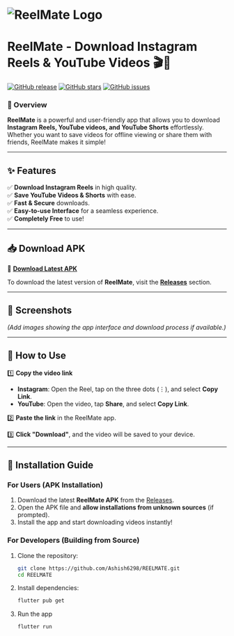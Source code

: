 # ![ReelMate Logo]([https://raw.githubusercontent.com/Ashish6298/REELMATE/main/social.png](https://github.com/Ashish6298/REELMATE/blob/main/reelmate/assets/social.png))  
# **ReelMate - Download Instagram Reels & YouTube Videos** 🎬🚀  

[![GitHub release](https://img.shields.io/github/v/release/Ashish6298/REELMATE)](https://github.com/Ashish6298/REELMATE/releases/tag/v1.0.0)
[![GitHub stars](https://img.shields.io/github/stars/Ashish6298/REELMATE?style=social)](https://github.com/Ashish6298/REELMATE/stargazers)
[![GitHub issues](https://img.shields.io/github/issues/Ashish6298/REELMATE)](https://github.com/Ashish6298/REELMATE/issues)

### **📌 Overview**  
**ReelMate** is a powerful and user-friendly app that allows you to download **Instagram Reels, YouTube videos, and YouTube Shorts** effortlessly. Whether you want to save videos for offline viewing or share them with friends, ReelMate makes it simple!  

---

## **✨ Features**  
✅ **Download Instagram Reels** in high quality.  
✅ **Save YouTube Videos & Shorts** with ease.  
✅ **Fast & Secure** downloads.  
✅ **Easy-to-use Interface** for a seamless experience.  
✅ **Completely Free** to use!  

---

## **📥 Download APK**  
🔗 **[Download Latest APK](https://github.com/Ashish6298/REELMATE/releases/tag/v1.0.0)**  

To download the latest version of **ReelMate**, visit the **[Releases](https://github.com/Ashish6298/REELMATE/releases)** section.  

---

## **📸 Screenshots**  
*(Add images showing the app interface and download process if available.)*  

---

## **🚀 How to Use**  
1️⃣ **Copy the video link**  
   - **Instagram**: Open the Reel, tap on the three dots (⋮), and select **Copy Link**.  
   - **YouTube**: Open the video, tap **Share**, and select **Copy Link**.  

2️⃣ **Paste the link** in the ReelMate app.  

3️⃣ **Click "Download"**, and the video will be saved to your device.  

---

## **🔧 Installation Guide**  
### **For Users (APK Installation)**  
1. Download the latest **ReelMate APK** from the [Releases](https://github.com/Ashish6298/REELMATE/releases/tag/v1.0.0).  
2. Open the APK file and **allow installations from unknown sources** (if prompted).  
3. Install the app and start downloading videos instantly!  

### **For Developers (Building from Source)**  
1. Clone the repository:  
   ```bash
   git clone https://github.com/Ashish6298/REELMATE.git
   cd REELMATE
2. Install dependencies:
   ```bash
   flutter pub get
3. Run the app
   ```bash
   flutter run
